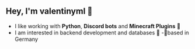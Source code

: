 ## Hey, I'm valentinyml 👋


- I like working with **Python**, **Discord bots** and **Minecraft Plugins** 🤖
- I am interested in backend development and databases 🌊
-📍based in Germany 
